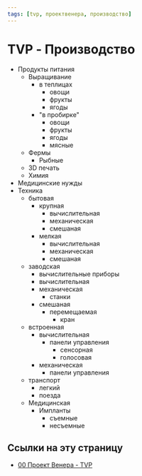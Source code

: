 ```yaml
---
tags: [tvp, проектвенера, производство]
---
```

# TVP - Производство

- Продукты питания
    - Выращивание
        - в теплицах
            - овощи
            - фрукты
            - ягоды
        - "в пробирке"
            - овощи
            - фрукты
            - ягоды
            - мясные
    - Фермы
        - Рыбные
    - 3D печать
    - Химия
- Медицинские нужды
- Техника
    - бытовая
        - крупная
            - вычислительная
            - механическая
            - смешаная
        - мелкая
            - вычислительная
            - механическая
            - смешаная
    - заводская
        - вычислительные приборы
        - вычислительная
        - механическая
            - станки
        - смешаная
            - перемещаемая
                - кран
    - встроенная
        - вычислительная
            - панели управления
                - сенсорная
                - голосовая
        - механическая
            - панели управления
    - транспорт
        - легкий
        - поезда
    - Медицинская
        - Импланты
            - съемные
            - несъемные

## Ссылки на эту страницу

* [00 Проект Венера - TVP](00%20%D0%9F%D1%80%D0%BE%D0%B5%D0%BA%D1%82%20%D0%92%D0%B5%D0%BD%D0%B5%D1%80%D0%B0%20-%20TVP.md)


